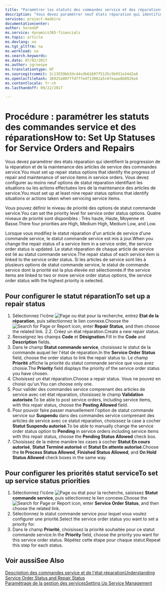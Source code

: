 ```yaml
---
title: "Paramétrer les statuts des commandes service et des réparations | Microsoft Docs"
description: "Vous devez paramétrer neuf états réparation qui identifient la progression de la réparation et de la maintenance des articles de service des commandes service."
services: project-madeira
documentationcenter: 
author: SorenGP
ms.service: dynamics365-financials
ms.topic: article
ms.devlang: na
ms.tgt_pltfrm: na
ms.workload: na
ms.search.keywords: 
ms.date: 07/01/2017
ms.author: sgroespe
ms.translationtype: HT
ms.sourcegitcommit: 2c13559bb3dc44cdb61697f5135c5b931e34d2a8
ms.openlocfilehash: 36925a08f7fdfffedf13902a5c6feaaa8b0929a4
ms.contentlocale: fr-ch
ms.lasthandoff: 09/22/2017

---
```

# <a name="how-to-set-up-statuses-for-service-orders-and-repairs"></a><span data-ttu-id="2e143-103">Procédure : paramétrer les statuts des commandes service et des réparations</span><span class="sxs-lookup"><span data-stu-id="2e143-103">How to: Set Up Statuses for Service Orders and Repairs</span></span>
<span data-ttu-id="2e143-104">Vous devez paramétrer des états réparation qui identifient la progression de la réparation et de la maintenance des articles de service des commandes service.</span><span class="sxs-lookup"><span data-stu-id="2e143-104">You must set up repair status options that identify the progress of repair and maintenance of service items in service orders.</span></span> <span data-ttu-id="2e143-105">Vous devez configurer au moins neuf options de statut réparation identifiant les situations ou les actions effectuées lors de la maintenance des articles de service.</span><span class="sxs-lookup"><span data-stu-id="2e143-105">You must set up at least nine repair status options that identify situations or actions taken when servicing service items.</span></span>  

<span data-ttu-id="2e143-106">Vous pouvez définir le niveau de priorité des options de statut commande service.</span><span class="sxs-lookup"><span data-stu-id="2e143-106">You can set the priority level for service order status options.</span></span> <span data-ttu-id="2e143-107">Quatre niveaux de priorité sont disponibles : Très haute, Haute, Moyenne et Basse.</span><span class="sxs-lookup"><span data-stu-id="2e143-107">There four priorities are High, Medium High, Medium Low, and Low.</span></span>  
  
<span data-ttu-id="2e143-108">Lorsque vous modifiez le statut réparation d'un article de service d'une commande service, le statut commande service est mis à jour.</span><span class="sxs-lookup"><span data-stu-id="2e143-108">When you change the repair status of a service item in a service order, the service order status is updated.</span></span> <span data-ttu-id="2e143-109">Le statut réparation de chaque article de service est lié au statut commande service.</span><span class="sxs-lookup"><span data-stu-id="2e143-109">The repair status of each service item is linked to the service order status.</span></span> <span data-ttu-id="2e143-110">Si les articles de service sont liés à plusieurs options de statut commande service, le statut de commande service dont la priorité est la plus élevée est sélectionnée.</span><span class="sxs-lookup"><span data-stu-id="2e143-110">If the service items are linked to two or more service order status options, the service order status with the highest priority is selected.</span></span>  

## <a name="to-set-up-a-repair-status"></a><span data-ttu-id="2e143-111">Pour configurer le statut réparation</span><span class="sxs-lookup"><span data-stu-id="2e143-111">To set up a repair status</span></span>  
1. <span data-ttu-id="2e143-112">Sélectionnez l'icône ![Page ou état pour la recherche](media/ui-search/search_small.png "Page ou état pour la recherche"), entrez **Etat de la réparation**, puis sélectionnez le lien connexe.</span><span class="sxs-lookup"><span data-stu-id="2e143-112">Choose the ![Search for Page or Report](media/ui-search/search_small.png "Search for Page or Report icon") icon, enter **Repair Status**, and then choose the related link.</span></span> <span data-ttu-id="2e143-113">2.</span><span class="sxs-lookup"><span data-stu-id="2e143-113">2.</span></span> <span data-ttu-id="2e143-114">Créez un état réparation.</span><span class="sxs-lookup"><span data-stu-id="2e143-114">Create a new repair status.</span></span>  
3. <span data-ttu-id="2e143-115">Renseignez les champs **Code** et **Désignation**.</span><span class="sxs-lookup"><span data-stu-id="2e143-115">Fill in the **Code** and **Description** fields.</span></span>  
4. <span data-ttu-id="2e143-116">Dans le champ **Statut commande service**, choisissez le statut de la commande auquel lier l'état de réparation.</span><span class="sxs-lookup"><span data-stu-id="2e143-116">In the **Service Order Status** field, choose the order status to link the repair status to.</span></span> <span data-ttu-id="2e143-117">Le champ **Priorité** affiche la priorité du statut commande service que vous avez choisie.</span><span class="sxs-lookup"><span data-stu-id="2e143-117">The **Priority** field displays the priority of the service order status you have chosen.</span></span>  
5. <span data-ttu-id="2e143-118">Choisissez un état réparation.</span><span class="sxs-lookup"><span data-stu-id="2e143-118">Choose a repair status.</span></span> <span data-ttu-id="2e143-119">Vous ne pouvez en choisir qu'un.</span><span class="sxs-lookup"><span data-stu-id="2e143-119">You can choose only one.</span></span>  
6. <span data-ttu-id="2e143-120">Pour valider des commandes service comprenant des articles de service avec cet état réparation, choisissez le champ **Validation autorisée**.</span><span class="sxs-lookup"><span data-stu-id="2e143-120">To be able to post service orders, including service items, with this repair status, choose the **Posting Allowed** field.</span></span>  
7. <span data-ttu-id="2e143-121">Pour pouvoir faire passer manuellement l'option de statut commande service sur **Suspendu** dans des commandes service comprenant des articles de service avec ce statut réparation, choisissez la case à cocher **Statut Suspendu autorisé**.</span><span class="sxs-lookup"><span data-stu-id="2e143-121">To be able to manually change the service order status option to **Pending** in service orders including service items with this repair status, choose the **Pending Status Allowed** check box.</span></span>  
8. <span data-ttu-id="2e143-122">Choisissez de la même manière les cases à cocher **Statut En cours autorisé**, **Statut Terminé autorisé** et **Statut En attente autorisé**.</span><span class="sxs-lookup"><span data-stu-id="2e143-122">Choose the **In Process Status Allowed**, **Finished Status Allowed**, and **On Hold Status Allowed** check boxes in the same way.</span></span>
  
## <a name="to-set-up-service-status-priorities"></a><span data-ttu-id="2e143-123">Pour configurer les priorités statut service</span><span class="sxs-lookup"><span data-stu-id="2e143-123">To set up service status priorities</span></span>  
1. <span data-ttu-id="2e143-124">Sélectionnez l'icône ![Page ou état pour la recherche](media/ui-search/search_small.png "Page ou état pour la recherche"), saisissez **Statut commande service**, puis sélectionnez le lien connexe.</span><span class="sxs-lookup"><span data-stu-id="2e143-124">Choose the ![Search for Page or Report](media/ui-search/search_small.png "Search for Page or Report icon") icon, enter **Service Order Status**, and then choose the related link.</span></span>  
2. <span data-ttu-id="2e143-125">Sélectionnez le statut commande service pour lequel vous voulez configurer une priorité.</span><span class="sxs-lookup"><span data-stu-id="2e143-125">Select the service order status you want to set a priority for.</span></span>  
3. <span data-ttu-id="2e143-126">Dans le champ **Priorité**, choisissez la priorité souhaitée pour ce statut commande service.</span><span class="sxs-lookup"><span data-stu-id="2e143-126">In the **Priority** field, choose the priority you want for this service order status.</span></span> <span data-ttu-id="2e143-127">Répétez cette étape pour chaque statut.</span><span class="sxs-lookup"><span data-stu-id="2e143-127">Repeat this step for each status.</span></span>  
  
## <a name="see-also"></a><span data-ttu-id="2e143-128">Voir aussi</span><span class="sxs-lookup"><span data-stu-id="2e143-128">See Also</span></span>  
[<span data-ttu-id="2e143-129">Description des commandes service et de l'état réparation</span><span class="sxs-lookup"><span data-stu-id="2e143-129">Understanding Service Order Status and Repair Status</span></span>]()  
[<span data-ttu-id="2e143-130">Paramétrage de la gestion des services</span><span class="sxs-lookup"><span data-stu-id="2e143-130">Setting Up Service Management</span></span>](service-setup-service.md)  

